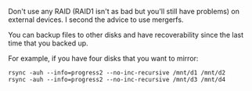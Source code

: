 Don't use any RAID (RAID1 isn't as bad but you'll still have problems) on external devices. I second the advice to use mergerfs.

You can backup files to other disks and have recoverability since the last time that you backed up.

For example, if you have four disks that you want to mirror:

    rsync -auh --info=progress2 --no-inc-recursive /mnt/d1 /mnt/d2
    rsync -auh --info=progress2 --no-inc-recursive /mnt/d3 /mnt/d4
